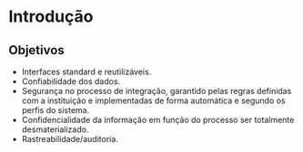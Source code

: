 # Introdução



## Objetivos

* Interfaces standard e reutilizáveis.
* Confiabilidade dos dados.
* Segurança no processo de integração, garantido pelas regras definidas com a instituição e implementadas de forma automática e segundo os perfis do sistema.
* Confidencialidade da informação em função do processo ser totalmente desmaterializado.
* Rastreabilidade/auditoria.


